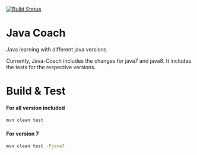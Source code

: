 [![Build Status](https://travis-ci.org/amitnema/java-coach.svg?branch=master)](https://travis-ci.org/amitnema/java-coach)

# Java Coach
Java learning with different java versions

Currently, Java-Coach includes the changes for java7 and java8. It includes the tests for the respective versions.

# Build & Test

#### For all version included 
```sh
mvn clean test
```
#### For version 7
```sh
mvn clean test -Pjava7
```
